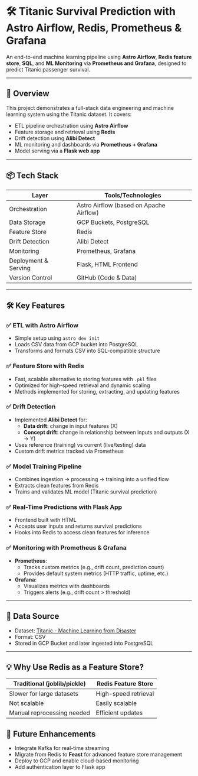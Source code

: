 # 🛠️ Titanic Survival Prediction with Astro Airflow, Redis, Prometheus & Grafana

An end-to-end machine learning pipeline using **Astro Airflow**, **Redis feature store**, **SQL**, and **ML Monitoring** via **Prometheus and Grafana**, designed to predict Titanic passenger survival.

---

## 🚀 Overview

This project demonstrates a full-stack data engineering and machine learning system using the Titanic dataset. It covers:

- ETL pipeline orchestration using **Astro Airflow**
- Feature storage and retrieval using **Redis**
- Drift detection using **Alibi Detect**
- ML monitoring and dashboards via **Prometheus + Grafana**
- Model serving via a **Flask web app**

---

## 📦 Tech Stack

| Layer               | Tools/Technologies                                      |
|---------------------|--------------------------------------------------------|
| Orchestration       | Astro Airflow (based on Apache Airflow)               |
| Data Storage        | GCP Buckets, PostgreSQL                               |
| Feature Store       | Redis                                                  |
| Drift Detection     | Alibi Detect                                           |
| Monitoring          | Prometheus, Grafana                                    |
| Deployment & Serving| Flask, HTML Frontend                                  |
| Version Control     | GitHub (Code & Data)                                   |

---

## 🛠️ Key Features

### ✅ ETL with Astro Airflow
- Simple setup using `astro dev init`
- Loads CSV data from GCP bucket into PostgreSQL
- Transforms and formats CSV into SQL-compatible structure

### ✅ Feature Store with Redis
- Fast, scalable alternative to storing features with `.pkl` files
- Optimized for high-speed retrieval and dynamic scaling
- Methods implemented for storing, extracting, and updating features

### ✅ Drift Detection
- Implemented **Alibi Detect** for:
  - **Data drift**: change in input features (X)
  - **Concept drift**: change in relationship between inputs and outputs (X → Y)
- Uses reference (training) vs current (live/testing) data
- Custom drift metrics tracked via Prometheus

### ✅ Model Training Pipeline
- Combines ingestion → processing → training into a unified flow
- Extracts clean features from Redis
- Trains and validates ML model (Titanic survival prediction)

### ✅ Real-Time Predictions with Flask App
- Frontend built with HTML
- Accepts user inputs and returns survival predictions
- Hooks into Redis to access clean features for inference

### ✅ Monitoring with Prometheus & Grafana
- **Prometheus**:
  - Tracks custom metrics (e.g., drift count, prediction count)
  - Provides default system metrics (HTTP traffic, uptime, etc.)
- **Grafana**:
  - Visualizes metrics with dashboards
  - Triggers alerts (e.g., drift count > threshold)

---

## 🧪 Data Source

- Dataset: [Titanic - Machine Learning from Disaster](https://www.kaggle.com/c/titanic)
- Format: CSV
- Stored in GCP Bucket and later ingested into PostgreSQL

---

## 💡 Why Use Redis as a Feature Store?

| Traditional (joblib/pickle) | Redis Feature Store |
|-----------------------------|---------------------|
| Slower for large datasets   | High-speed retrieval |
| Not scalable                | Easily scalable      |
| Manual reprocessing needed  | Efficient updates    |


## 🧭 Future Enhancements

- Integrate Kafka for real-time streaming
- Migrate from Redis to **Feast** for advanced feature store management
- Deploy to GCP and enable cloud-based monitoring
- Add authentication layer to Flask app



